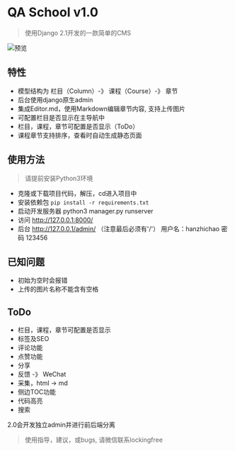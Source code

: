 # QA School v1.0
> 使用Django 2.1开发的一款简单的CMS

![预览](https://s1.ax1x.com/2018/10/31/iRWcND.png)

## 特性
- 模型结构为 栏目（Column）-》 课程（Course）-》 章节
- 后台使用django原生admin
- 集成Editor.md，使用Markdown编辑章节内容, 支持上传图片
- 可配置栏目是否显示在主导航中
- 栏目，课程，章节可配置是否显示（ToDo）
- 课程章节支持排序，查看时自动生成静态页面

## 使用方法
> 请提前安装Python3环境
- 克隆或下载项目代码，解压，cd进入项目中
- 安装依赖包 `pip install -r requirements.txt`
- 启动开发服务器 python3 manager.py runserver
- 访问 http://127.0.0.1:8000/
- 后台 http://127.0.0.1/admin/ （注意最后必须有'/'） 用户名：hanzhichao 密码 123456 


## 已知问题
- 初始为空时会报错
- 上传的图片名称不能含有空格

## ToDo
- 栏目，课程，章节可配置是否显示
- 标签及SEO
- 评论功能
- 点赞功能
- 分享
- 反馈 -》 WeChat
- 采集，html -> md
- 侧边TOC功能
- 代码高亮
- 搜索

2.0会开发独立admin并进行前后端分离

> 使用指导，建议，或bugs, 请微信联系lockingfree 
